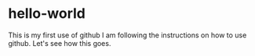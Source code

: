 # hello-world
This is my first use of github
I am following the instructions on how to use github. Let's see how this goes.
